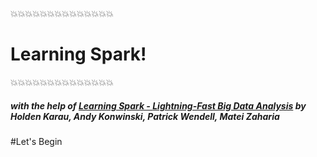 :collision::collision::collision::collision::collision::collision::collision::collision::collision::collision::collision::collision::collision::collision:
# Learning Spark! 
:collision::collision::collision::collision::collision::collision::collision::collision::collision::collision::collision::collision::collision::collision:
##### with the help of [Learning Spark - *Lightning-Fast Big Data Analysis*](http://shop.oreilly.com/product/0636920028512.do) by Holden Karau, Andy Konwinski, Patrick Wendell, Matei Zaharia 

#Let's Begin 
